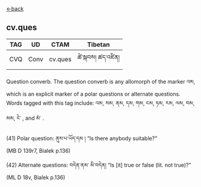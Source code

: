 [<-back](en/pos/postag_features/postag_features.md)

## cv.ques</br>

|   TAG    | UD | CTAM | Tibetan |
| -------- | ------- | ---- | ---- |
| CVQ | Conv   | cv.ques | ཚེ་སྐབས། ཚད་འཛིན།


Question converb. The question converb is any allomorph of the marker འམ, which is an
explicit marker of a polar questions or alternate questions. Words tagged with this tag
include: འམ, སམ, ནམ, དམ, གམ, ངམ, ཏམ, རམ, ལམ, བམ, མམ, ངེ་ , and མཾ་ .

(41)
Polar question:   ནུས་པ་ཡོད་དམ །  “Is  there  anybody  suitable?”</br>
(MB D 139r7, Bialek p.136)</br>

(42) Alternate questions: བདེན་ནམ་ མི་བདེན།  “Is [it] true or false (lit. not true)?”</br>
(ML D 18v, Bialek p.136)</br>